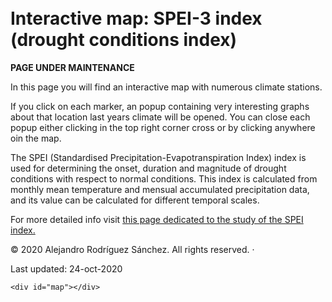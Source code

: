 <!DOCTYPE html PUBLIC "-//W3C//DTD XHTML 1.0 Transitional//EN" "http://www.w3.org/TR/xhtml1/DTD/xhtml1-transitional.dtd">
<html xmlns="http://www.w3.org/1999/xhtml">
<head>
  <meta http-equiv="Content-Type" content="text/html; charset=utf-8" />
  <meta http-equiv="Content-Style-Type" content="text/css" />
  <meta name="generator" content="pandoc" />
  <title></title>
  <style type="text/css">code{white-space: pre;}</style>
</head>
<body>
<h1 id="entrance-page">Interactive map: SPEI-3 index (drought conditions index)</h1>
<p><strong>PAGE UNDER MAINTENANCE</strong></p>
<p>In this page you will find an interactive map with numerous climate stations.</p>
<p>If you click on each marker, an popup containing very interesting graphs about that location last years climate will be opened. You can close each popup either clicking in the top right corner cross or by clicking anywhere oin the map. </p>

<p>The SPEI (Standardised Precipitation-Evapotranspiration Index) index is used for determining the onset, duration and magnitude of drought conditions with respect to normal conditions. This index is calculated from monthly mean temperature and mensual accumulated precipitation data, and its value can be calculated for different temporal scales.</p>

<p>For more detailed info visit <a href="https://spei.csic.es/">this page dedicated to the study of the SPEI index.</a> </p>
<p class="powered-by">
    &copy; 2020 Alejandro Rodríguez Sánchez. All rights reserved. &middot; 
</p>
<p>Last updated: 24-oct-2020</p>
  
<!-- AddToAny BEGIN -->
<div class="a2a_kit a2a_kit_size_32 a2a_default_style" data-a2a-url="https://alexrsanchez.github.io/en/graphs/SPEI_interactive_map/" data-a2a-title="SPEI index">
<a class="a2a_dd" href="https://www.addtoany.com/share"></a>
<a class="a2a_button_twitter"></a>
<a class="a2a_button_facebook"></a>
<a class="a2a_button_linkedin"></a>
<a class="a2a_button_email"></a>
</div>
<script async src="https://static.addtoany.com/menu/page.js"></script>
<!-- AddToAny END -->
  
</body>

<head>
        <meta charset="utf-8">
        <title>INteractive map: SPEI index. By Alejandro Rodríguez Sánchez</title>
        
<link rel="stylesheet" href="https://unpkg.com/leaflet@1.7.1/dist/leaflet.css"
   integrity="sha512-xodZBNTC5n17Xt2atTPuE1HxjVMSvLVW9ocqUKLsCC5CXdbqCmblAshOMAS6/keqq/sMZMZ19scR4PsZChSR7A=="
   crossorigin=""/>
   
<!-- Make sure you put this AFTER Leaflet's CSS -->
 <script src="https://unpkg.com/leaflet@1.7.1/dist/leaflet.js"
   integrity="sha512-XQoYMqMTK8LvdxXYG3nZ448hOEQiglfqkJs1NOQV44cWnUrBc8PkAOcXy20w0vlaXaVUearIOBhiXZ5V3ynxwA=="
   crossorigin=""></script>
   
</script>
        <style>
          html {
            width: 100%;
            height: 100%;
          }
          body {
            width: 90%;
            height: 100%;
            margin: 10px;
          }
          #map {
           width: 960px;
           height:500px;
          }
        </style>
    </head>
<body>

    <div id="map"></div>

<script>

    var map = L.map('map',{
    center: [40.416829, -3.7035935],
    zoom: 10
    });

    L.tileLayer('https://{s}.tile.openstreetmap.org/{z}/{x}/{y}.png', {
    attribution: '&copy; <a href="https://www.openstreetmap.org/copyright">OpenStreetMap</a> contributors'
    }).addTo(map);
  
    var marker = L.marker([40.416829, -3.7035935]).bindPopup('Puerta del Sol. Km 0').addTo(map);
    
    var icon_url = "https://raw.githubusercontent.com/alexrsanchez/GraficosMapa/master/SPEI-3_Campillos.png";
    var marker = L.marker([37.0490398, -4.8825273]).bindPopup("<img src='" + icon_url + "' width=550 height=400/>",
                                                              {maxWidth: "auto", maxHeight: "auto"}).addTo(map);
   
    var icon_url = "https://raw.githubusercontent.com/alexrsanchez/GraficosMapa/master/SPEI-3_Adamuz.png";
    var marker = L.marker([37.99823, -4.4466269]).bindPopup("<img src='" + icon_url + "' width=550 height=400/>",
                                                              {maxWidth: "auto", maxHeight: "auto"}).addTo(map);
  
    var icon_url = "https://raw.githubusercontent.com/alexrsanchez/GraficosMapa/master/SPEI-3_Adra.png";
    var marker = L.marker([36.7473572, -2.9934895]).bindPopup("<img src='" + icon_url + "' width=550 height=400/>",
                                                              {maxWidth: "auto", maxHeight: "auto"}).addTo(map);
   
    var icon_url = "https://raw.githubusercontent.com/alexrsanchez/GraficosMapa/master/SPEI-3_Aguilas.png";
    var marker = L.marker([37.4186559, -1.5922917]).bindPopup("<img src='" + icon_url + "' width=550 height=400/>",
                                                              {maxWidth: "auto", maxHeight: "auto"}).addTo(map);
   
    var icon_url = "https://raw.githubusercontent.com/alexrsanchez/GraficosMapa/master/SPEI-3_Alcaudete.png";
    var marker = L.marker([37.5772754, -4.0784157]).bindPopup("<img src='" + icon_url + "' width=550 height=400/>",
                                                              {maxWidth: "auto", maxHeight: "auto"}).addTo(map);
   
    var icon_url = "https://raw.githubusercontent.com/alexrsanchez/GraficosMapa/master/SPEI-3_Almeria.png";
    var marker = L.marker([36.8354149, -2.4026462]).bindPopup("<img src='" + icon_url + "' width=550 height=400/>",
                                                              {maxWidth: "auto", maxHeight: "auto"}).addTo(map);
   
    var icon_url = "https://raw.githubusercontent.com/alexrsanchez/GraficosMapa/master/SPEI-3_Aroche.png";
    var marker = L.marker([37.95807696, -6.94499151]).bindPopup("<img src='" + icon_url + "' width=550 height=400/>",
                                                              {maxWidth: "auto", maxHeight: "auto"}).addTo(map);
   
    var icon_url = "https://raw.githubusercontent.com/alexrsanchez/GraficosMapa/master/SPEI-3_Baena.png";
    var marker = L.marker([37.6916526, -4.3061329]).bindPopup("<img src='" + icon_url + "' width=550 height=400/>",
                                                              {maxWidth: "auto", maxHeight: "auto"}).addTo(map);
   
    var icon_url = "https://raw.githubusercontent.com/alexrsanchez/GraficosMapa/master/SPEI-3_BasurtaJerez.png";
    var marker = L.marker([36.75706775, -6.0172463]).bindPopup("<img src='" + icon_url + "' width=550 height=400/>",
                                                              {maxWidth: "auto", maxHeight: "auto"}).addTo(map);
   
    var icon_url = "https://raw.githubusercontent.com/alexrsanchez/GraficosMapa/master/SPEI-3_Baza.png";
    var marker = L.marker([37.5645067, -2.7678333]).bindPopup("<img src='" + icon_url + "' width=550 height=400/>",
                                                              {maxWidth: "auto", maxHeight: "auto"}).addTo(map);
   
    var icon_url = "https://raw.githubusercontent.com/alexrsanchez/GraficosMapa/master/SPEI-3_Belmez.png";
    var marker = L.marker([38.254392, -5.2096614]).bindPopup("<img src='" + icon_url + "' width=550 height=400/>",
                                                              {maxWidth: "auto", maxHeight: "auto"}).addTo(map);
    
    var icon_url = "https://raw.githubusercontent.com/alexrsanchez/GraficosMapa/master/SPEI-3_Beniel.png";
    var marker = L.marker([38.0344358, -0.9998293]).bindPopup("<img src='" + icon_url + "' width=550 height=400/>",
                                                              {maxWidth: "auto", maxHeight: "auto"}).addTo(map);
   
    var icon_url = "https://raw.githubusercontent.com/alexrsanchez/GraficosMapa/master/SPEI-3_Cadiar.png";
    var marker = L.marker([36.9231625, -3.1841055]).bindPopup("<img src='" + icon_url + "' width=550 height=400/>",
                                                              {maxWidth: "auto", maxHeight: "auto"}).addTo(map);
   
    var icon_url = "https://raw.githubusercontent.com/alexrsanchez/GraficosMapa/master/SPEI-3_Cartama.png";
    var marker = L.marker([36.7169, -4.6783312]).bindPopup("<img src='" + icon_url + "' width=550 height=400/>",
                                                              {maxWidth: "auto", maxHeight: "auto"}).addTo(map);
   
    var icon_url = "https://raw.githubusercontent.com/alexrsanchez/GraficosMapa/master/SPEI-3_Caudete.png";
    var marker = L.marker([38.7347431, -0.9799931]).bindPopup("<img src='" + icon_url + "' width=550 height=400/>",
                                                              {maxWidth: "auto", maxHeight: "auto"}).addTo(map);
   
    var icon_url = "https://raw.githubusercontent.com/alexrsanchez/GraficosMapa/master/SPEI-3_CharcodeTaray.png";
    var marker = L.marker([38.1610173, -1.1528781]).bindPopup("<img src='" + icon_url + "' width=550 height=400/>",
                                                              {maxWidth: "auto", maxHeight: "auto"}).addTo(map);
   
    var icon_url = "https://raw.githubusercontent.com/alexrsanchez/GraficosMapa/master/SPEI-3_ChiclanadeSegura.png";
    var marker = L.marker([38.3028651, -2.9965352]).bindPopup("<img src='" + icon_url + "' width=550 height=400/>",
                                                              {maxWidth: "auto", maxHeight: "auto"}).addTo(map);
   
    var icon_url = "https://raw.githubusercontent.com/alexrsanchez/GraficosMapa/master/SPEI-3_Churriana.png";
    var marker = L.marker([36.6737823, -4.503177]).bindPopup("<img src='" + icon_url + "' width=550 height=400/>",
                                                              {maxWidth: "auto", maxHeight: "auto"}).addTo(map);
   
    var icon_url = "https://raw.githubusercontent.com/alexrsanchez/GraficosMapa/master/SPEI-3_Cordoba.png";
    var marker = L.marker([37.8569095, -4.8028768]).bindPopup("<img src='" + icon_url + "' width=550 height=400/>",
                                                              {maxWidth: "auto", maxHeight: "auto"}).addTo(map);
   
    var icon_url = "https://raw.githubusercontent.com/alexrsanchez/GraficosMapa/master/SPEI-3_CuevasdeAlmanzora.png";
    var marker = L.marker([37.3890757, -1.7705019]).bindPopup("<img src='" + icon_url + "' width=550 height=400/>",
                                                              {maxWidth: "auto", maxHeight: "auto"}).addTo(map);
  
    var icon_url = "https://raw.githubusercontent.com/alexrsanchez/GraficosMapa/master/SPEI-3_ElCampillo.png";
    var marker = L.marker([37.66098933, -6.59927192]).bindPopup("<img src='" + icon_url + "' width=550 height=400/>",
                                                              {maxWidth: "auto", maxHeight: "auto"}).addTo(map);
    
    var icon_url = "https://raw.githubusercontent.com/alexrsanchez/GraficosMapa/master/SPEI-3_ElCarpio.png";
    var marker = L.marker([37.9139388, -4.5041648]).bindPopup("<img src='" + icon_url + "' width=550 height=400/>",
                                                              {maxWidth: "auto", maxHeight: "auto"}).addTo(map);
    
    var icon_url = "https://raw.githubusercontent.com/alexrsanchez/GraficosMapa/master/SPEI-3_Estepona.png";
    var marker = L.marker([36.4446994, -5.2099127]).bindPopup("<img src='" + icon_url + "' width=550 height=400/>",
                                                              {maxWidth: "auto", maxHeight: "auto"}).addTo(map);
    
    var icon_url = "https://raw.githubusercontent.com/alexrsanchez/GraficosMapa/master/SPEI-3_FincaTaray.png";
    var marker = L.marker([38.0069893, -1.30254717]).bindPopup("<img src='" + icon_url + "' width=550 height=400/>",
                                                              {maxWidth: "auto", maxHeight: "auto"}).addTo(map);
    
    var icon_url = "https://raw.githubusercontent.com/alexrsanchez/GraficosMapa/master/SPEI-3_Fiñana.png";
    var marker = L.marker([37.15671804, -2.83882767]).bindPopup("<img src='" + icon_url + "' width=550 height=400/>",
                                                              {maxWidth: "auto", maxHeight: "auto"}).addTo(map);
    
    var icon_url = "https://raw.githubusercontent.com/alexrsanchez/GraficosMapa/master/SPEI-3_FuenteAlamo.png";
    var marker = L.marker([37.74824134, -1.12925196]).bindPopup("<img src='" + icon_url + "' width=550 height=400/>",
                                                              {maxWidth: "auto", maxHeight: "auto"}).addTo(map);
    
    var icon_url = "https://raw.githubusercontent.com/alexrsanchez/GraficosMapa/master/SPEI-3_Gibraleon.png";
    var marker = L.marker([37.41235429, -7.05984095]).bindPopup("<img src='" + icon_url + "' width=550 height=400/>",
                                                              {maxWidth: "auto", maxHeight: "auto"}).addTo(map);
    
    var icon_url = "https://raw.githubusercontent.com/alexrsanchez/GraficosMapa/master/SPEI-3_Hornachuelos.png";
    var marker = L.marker([37.71986103, -5.16011561]).bindPopup("<img src='" + icon_url + "' width=550 height=400/>",
                                                              {maxWidth: "auto", maxHeight: "auto"}).addTo(map);
    
    var icon_url = "https://raw.githubusercontent.com/alexrsanchez/GraficosMapa/master/SPEI-3_Huercal-Overa.png";
    var marker = L.marker([37.41242763, -1.88428316]).bindPopup("<img src='" + icon_url + "' width=550 height=400/>",
                                                              {maxWidth: "auto", maxHeight: "auto"}).addTo(map);
    
    var icon_url = "https://raw.githubusercontent.com/alexrsanchez/GraficosMapa/master/SPEI-3_Huesa.png";
    var marker = L.marker([37.74739173, -3.06167021]).bindPopup("<img src='" + icon_url + "' width=550 height=400/>",
                                                              {maxWidth: "auto", maxHeight: "auto"}).addTo(map);

    var icon_url = "https://raw.githubusercontent.com/alexrsanchez/GraficosMapa/master/SPEI-3_Iznalloz.png";
    var marker = L.marker([37.41640639, -3.55145914]).bindPopup("<img src='" + icon_url + "' width=550 height=400/>",
                                                              {maxWidth: "auto", maxHeight: "auto"}).addTo(map);
  
    var icon_url = "https://raw.githubusercontent.com/alexrsanchez/GraficosMapa/master/SPEI-3_Jerez.png";
    var marker = L.marker([36.64272178, -6.0134027]).bindPopup("<img src='" + icon_url + "' width=550 height=400/>",
                                                              {maxWidth: "auto", maxHeight: "auto"}).addTo(map);
  
    var icon_url = "https://raw.githubusercontent.com/alexrsanchez/GraficosMapa/master/SPEI-3_JerezdelMarquesado.png";
    var marker = L.marker([37.19053597, -3.14986436]).bindPopup("<img src='" + icon_url + "' width=550 height=400/>",
                                                              {maxWidth: "auto", maxHeight: "auto"}).addTo(map);

    var icon_url = "https://raw.githubusercontent.com/alexrsanchez/GraficosMapa/master/SPEI-3_JimenadelaFrontera.png";
    var marker = L.marker([36.41364898, -5.38379992]).bindPopup("<img src='" + icon_url + "' width=550 height=400/>",
                                                              {maxWidth: "auto", maxHeight: "auto"}).addTo(map);
  
    var icon_url = "https://raw.githubusercontent.com/alexrsanchez/GraficosMapa/master/SPEI-3_LaAljorra.png";
    var marker = L.marker([37.6766591, -1.06290601]).bindPopup("<img src='" + icon_url + "' width=550 height=400/>",
                                                              {maxWidth: "auto", maxHeight: "auto"}).addTo(map);
  
    var icon_url = "https://raw.githubusercontent.com/alexrsanchez/GraficosMapa/master/SPEI-3_LaHigueradeArjona.png";
    var marker = L.marker([37.94877184, -4.00771137]).bindPopup("<img src='" + icon_url + "' width=550 height=400/>",
                                                              {maxWidth: "auto", maxHeight: "auto"}).addTo(map);
  
    var icon_url = "https://raw.githubusercontent.com/alexrsanchez/GraficosMapa/master/SPEI-3_LaLuisiana.png";
    var marker = L.marker([37,52511272, -5.22813537]).bindPopup("<img src='" + icon_url + "' width=550 height=400/>",
                                                              {maxWidth: "auto", maxHeight: "auto"}).addTo(map);
  
    var icon_url = "https://raw.githubusercontent.com/alexrsanchez/GraficosMapa/master/SPEI-3_LaMojonera.png";
    var marker = L.marker([36.78731768, -2.70438243]).bindPopup("<img src='" + icon_url + "' width=550 height=400/>",
                                                              {maxWidth: "auto", maxHeight: "auto"}).addTo(map);
  
    var icon_url = "https://raw.githubusercontent.com/alexrsanchez/GraficosMapa/master/SPEI-3_LaPuebladeGuzman.png";
    var marker = L.marker([37.55217633, -7.24836548]).bindPopup("<img src='" + icon_url + "' width=550 height=400/>",
                                                              {maxWidth: "auto", maxHeight: "auto"}).addTo(map);
  
    var icon_url = "https://raw.githubusercontent.com/alexrsanchez/GraficosMapa/master/SPEI-3_LaPuebladelRio.png";
    var marker = L.marker([37.08017447, -6.04656909]).bindPopup("<img src='" + icon_url + "' width=550 height=400/>",
                                                              {maxWidth: "auto", maxHeight: "auto"}).addTo(map);
  
    var icon_url = "https://raw.githubusercontent.com/alexrsanchez/GraficosMapa/master/SPEI-3_LasCabezasdeSanJuan.png";
    var marker = L.marker([37.01555974, -5.88472195]).bindPopup("<img src='" + icon_url + "' width=550 height=400/>",
                                                              {maxWidth: "auto", maxHeight: "auto"}).addTo(map);
  
    var icon_url = "https://raw.githubusercontent.com/alexrsanchez/GraficosMapa/master/SPEI-3_Loja.png";
    var marker = L.marker([37.16929992, -4.13812795]).bindPopup("<img src='" + icon_url + "' width=550 height=400/>",
                                                              {maxWidth: "auto", maxHeight: "auto"}).addTo(map);
  
    var icon_url = "https://raw.githubusercontent.com/alexrsanchez/GraficosMapa/master/SPEI-3_LoradelRio.png";
    var marker = L.marker([37.66090609, -5.54070374]).bindPopup("<img src='" + icon_url + "' width=550 height=400/>",
                                                              {maxWidth: "auto", maxHeight: "auto"}).addTo(map);
  
    var icon_url = "https://raw.githubusercontent.com/alexrsanchez/GraficosMapa/master/SPEI-3_Lorca.png";
    var marker = L.marker([37.60172439, -1.62945522]).bindPopup("<img src='" + icon_url + "' width=550 height=400/>",
                                                              {maxWidth: "auto", maxHeight: "auto"}).addTo(map);
  
    var icon_url = "https://raw.githubusercontent.com/alexrsanchez/GraficosMapa/master/SPEI-3_Malaga.png";
    var marker = L.marker([36.7565627, -4.53770948]).bindPopup("<img src='" + icon_url + "' width=550 height=400/>",
                                                              {maxWidth: "auto", maxHeight: "auto"}).addTo(map);
  
    var icon_url = "https://raw.githubusercontent.com/alexrsanchez/GraficosMapa/master/SPEI-3_ManchaReal.png";
    var marker = L.marker([37.91642523, -3.59648044]).bindPopup("<img src='" + icon_url + "' width=550 height=400/>",
                                                              {maxWidth: "auto", maxHeight: "auto"}).addTo(map);
  
    var icon_url = "https://raw.githubusercontent.com/alexrsanchez/GraficosMapa/master/SPEI-3_MonterrubiodelaSerena.png";
    var marker = L.marker([38.59158204, -5.38361342]).bindPopup("<img src='" + icon_url + "' width=550 height=400/>",
                                                              {maxWidth: "auto", maxHeight: "auto"}).addTo(map);
  
    var icon_url = "https://raw.githubusercontent.com/alexrsanchez/GraficosMapa/master/SPEI-3_Moratalla.png";
    var marker = L.marker([38.19665256, -1.81318598]).bindPopup("<img src='" + icon_url + "' width=550 height=400/>",
                                                              {maxWidth: "auto", maxHeight: "auto"}).addTo(map);
  
    var icon_url = "https://raw.githubusercontent.com/alexrsanchez/GraficosMapa/master/SPEI-3_Niebla.png";
    var marker = L.marker([37.34712492, -6.73534784]).bindPopup("<img src='" + icon_url + "' width=550 height=400/>",
                                                              {maxWidth: "auto", maxHeight: "auto"}).addTo(map);
  
    var icon_url = "https://raw.githubusercontent.com/alexrsanchez/GraficosMapa/master/SPEI-3_Olivenza.png";
    var marker = L.marker([38.72092072, -7.05782506]).bindPopup("<img src='" + icon_url + "' width=550 height=400/>",
                                                              {maxWidth: "auto", maxHeight: "auto"}).addTo(map);
  
    var icon_url = "https://raw.githubusercontent.com/alexrsanchez/GraficosMapa/master/SPEI-3_Ontur.png";
    var marker = L.marker([38.62286562, -1.49576881]).bindPopup("<img src='" + icon_url + "' width=550 height=400/>",
                                                              {maxWidth: "auto", maxHeight: "auto"}).addTo(map);
  
    var icon_url = "https://raw.githubusercontent.com/alexrsanchez/GraficosMapa/master/SPEI-3_Osuna.png";
    var marker = L.marker([37.25502961, -5.13483774]).bindPopup("<img src='" + icon_url + "' width=550 height=400/>",
                                                              {maxWidth: "auto", maxHeight: "auto"}).addTo(map);
  
    var icon_url = "https://raw.githubusercontent.com/alexrsanchez/GraficosMapa/master/SPEI-3_Padul.png";
    var marker = L.marker([37.0187427, -3.60031696]).bindPopup("<img src='" + icon_url + "' width=550 height=400/>",
                                                              {maxWidth: "auto", maxHeight: "auto"}).addTo(map);
  
    var icon_url = "https://raw.githubusercontent.com/alexrsanchez/GraficosMapa/master/SPEI-3_PilardelaHoradada.png";
    var marker = L.marker([37.86858793, -0.81252839]).bindPopup("<img src='" + icon_url + "' width=550 height=400/>",
                                                              {maxWidth: "auto", maxHeight: "auto"}).addTo(map);
  
    var icon_url = "https://raw.githubusercontent.com/alexrsanchez/GraficosMapa/master/SPEI-3_Pizarra.png";
    var marker = L.marker([36.76666516, -4.71518482]).bindPopup("<img src='" + icon_url + "' width=550 height=400/>",
                                                              {maxWidth: "auto", maxHeight: "auto"}).addTo(map);
  
    var icon_url = "https://raw.githubusercontent.com/alexrsanchez/GraficosMapa/master/SPEI-3_PuebladeDonFabrique.png";
    var marker = L.marker([37.87611505, -2.38171756]).bindPopup("<img src='" + icon_url + "' width=550 height=400/>",
                                                              {maxWidth: "auto", maxHeight: "auto"}).addTo(map);
  
    var icon_url = "https://raw.githubusercontent.com/alexrsanchez/GraficosMapa/master/SPEI-3_PuertoLumbreras.png";
    var marker = L.marker([37.50376296, -1.69387844]).bindPopup("<img src='" + icon_url + "' width=550 height=400/>",
                                                              {maxWidth: "auto", maxHeight: "auto"}).addTo(map);
  
    var icon_url = "https://raw.githubusercontent.com/alexrsanchez/GraficosMapa/master/SPEI-3_Sabiote.png";
    var marker = L.marker([38.07948243, -3.23550058]).bindPopup("<img src='" + icon_url + "' width=550 height=400/>",
                                                              {maxWidth: "auto", maxHeight: "auto"}).addTo(map);
  
    var icon_url = "https://raw.githubusercontent.com/alexrsanchez/GraficosMapa/master/SPEI-3_SanJosedelosPropios.png";
    var marker = L.marker([37.85795493, -3.23029231]).bindPopup("<img src='" + icon_url + "' width=550 height=400/>",
                                                              {maxWidth: "auto", maxHeight: "auto"}).addTo(map);
  
    var icon_url = "https://raw.githubusercontent.com/alexrsanchez/GraficosMapa/master/SPEI-3_SanlucarLaMayor.png";
    var marker = L.marker([37.42179036, -6.25507492]).bindPopup("<img src='" + icon_url + "' width=550 height=400/>",
                                                              {maxWidth: "auto", maxHeight: "auto"}).addTo(map);
  
    var icon_url = "https://raw.githubusercontent.com/alexrsanchez/GraficosMapa/master/SPEI-3_Santaella.png";
    var marker = L.marker([37.52243056, -4.88550616]).bindPopup("<img src='" + icon_url + "' width=550 height=400/>",
                                                              {maxWidth: "auto", maxHeight: "auto"}).addTo(map);
  
    var icon_url = "https://raw.githubusercontent.com/alexrsanchez/GraficosMapa/master/SPEI-3_SierradeYeguas.png";
    var marker = L.marker([37.1250513, -4.8680497]).bindPopup("<img src='" + icon_url + "' width=550 height=400/>",
                                                              {maxWidth: "auto", maxHeight: "auto"}).addTo(map);
  
    var icon_url = "https://raw.githubusercontent.com/alexrsanchez/GraficosMapa/master/SPEI-3_Tabernas.png";
    var marker = L.marker([37.09131542, -2.30237549]).bindPopup("<img src='" + icon_url + "' width=550 height=400/>",
                                                              {maxWidth: "auto", maxHeight: "auto"}).addTo(map);
  
    var icon_url = "https://raw.githubusercontent.com/alexrsanchez/GraficosMapa/master/SPEI-3_Torreblascopedro.png";
    var marker = L.marker([37.98874154, -3.68933067]).bindPopup("<img src='" + icon_url + "' width=550 height=400/>",
                                                              {maxWidth: "auto", maxHeight: "auto"}).addTo(map);
   
    var icon_url = "https://raw.githubusercontent.com/alexrsanchez/GraficosMapa/master/SPEI-3_Totana.png";
    var marker = L.marker([37.73244087, -1.5131051]).bindPopup("<img src='" + icon_url + "' width=550 height=400/>",
                                                              {maxWidth: "auto", maxHeight: "auto"}).addTo(map);
    
    var icon_url = "https://raw.githubusercontent.com/alexrsanchez/GraficosMapa/master/SPEI-3_Turilla.png";
    var marker = L.marker([37.85557972, -1.8177666]).bindPopup("<img src='" + icon_url + "' width=550 height=400/>",
                                                              {maxWidth: "auto", maxHeight: "auto"}).addTo(map);
  
    var icon_url = "https://raw.githubusercontent.com/alexrsanchez/GraficosMapa/master/SPEI-3_Ubeda.png";
    var marker = L.marker([37.9428797, -3.30047066]).bindPopup("<img src='" + icon_url + "' width=550 height=400/>",
                                                              {maxWidth: "auto", maxHeight: "auto"}).addTo(map);
  
    var icon_url = "https://raw.githubusercontent.com/alexrsanchez/GraficosMapa/master/SPEI-3_VejerdelaFrontera.png";
    var marker = L.marker([36.28506429, -5.84003732]).bindPopup("<img src='" + icon_url + "' width=550 height=400/>",
                                                              {maxWidth: "auto", maxHeight: "auto"}).addTo(map);
  
    var icon_url = "https://raw.githubusercontent.com/alexrsanchez/GraficosMapa/master/SPEI-3_VelezMalaga.png";
    var marker = L.marker([36.79609353, -4.13166266]).bindPopup("<img src='" + icon_url + "' width=550 height=400/>",
                                                              {maxWidth: "auto", maxHeight: "auto"}).addTo(map);
  
    var icon_url = "https://raw.githubusercontent.com/alexrsanchez/GraficosMapa/master/SPEI-3_Villamartin.png";
    var marker = L.marker([36.84309608, -5.62372825]).bindPopup("<img src='" + icon_url + "' width=550 height=400/>",
                                                              {maxWidth: "auto", maxHeight: "auto"}).addTo(map);
  
    var icon_url = "https://raw.githubusercontent.com/alexrsanchez/GraficosMapa/master/SPEI-3_Yecla.png";
    var marker = L.marker([38.65892926, -1.18588065]).bindPopup("<img src='" + icon_url + "' width=550 height=400/>",
                                                              {maxWidth: "auto", maxHeight: "auto"}).addTo(map);
  
    var icon_url = "https://raw.githubusercontent.com/alexrsanchez/GraficosMapa/master/SPEI-3_Zafarraya.png";
    var marker = L.marker([36.99031408, -4.15383888]).bindPopup("<img src='" + icon_url + "' width=550 height=400/>",
                                                              {maxWidth: "auto", maxHeight: "auto"}).addTo(map);
 

  </script>
</body>
   

</html>
